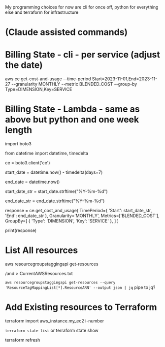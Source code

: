 My programming choices for now are cli for once off, python for everything else and terraform for infrastructure

# (Claude assisted commands)

# Billing State - cli - per service (adjust the date)

aws ce get-cost-and-usage --time-period Start=2023-11-01,End=2023-11-27 --granularity MONTHLY --metric BLENDED_COST --group-by Type=DIMENSION,Key=SERVICE

# Billing State - Lambda - same as above but python and one week length

import boto3 

from datetime import datetime, timedelta 

ce = boto3.client('ce') 

start_date = datetime.now() - timedelta(days=7) 

end_date = datetime.now() 

start_date_str = start_date.strftime("%Y-%m-%d") 

end_date_str = end_date.strftime("%Y-%m-%d") 

response = ce.get_cost_and_usage( TimePeriod={ 'Start': start_date_str, 'End': end_date_str }, Granularity='MONTHLY', Metrics=['BLENDED_COST'], GroupBy=[ { 'Type': 'DIMENSION', 'Key': 'SERVICE' }, ] ) 

print(response)

# List All resources

aws resourcegroupstaggingapi get-resources  

/and                > CurrentAWSResources.txt



`aws resourcegroupstaggingapi get-resources --query 'ResourceTagMappingList[*].ResourceARN' --output json | jq` pipe to jq?

# Add Existing resources to Terraform

terraform import aws_instance.my_ec2 i-number

`terraform state list` or terraform state show

terraform refresh
